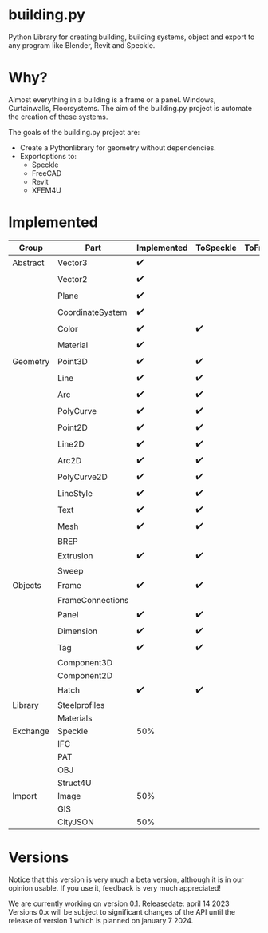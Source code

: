 # building.py
Python Library for creating building, building systems, object and export to any program like Blender, Revit and Speckle.

# Why?
Almost everything in a building is a frame or a panel. Windows, Curtainwalls, Floorsystems. The aim of the building.py project is automate the creation of these systems.

The goals of the building.py project are:
* Create a Pythonlibrary for geometry without dependencies.
* Exportoptions to:
  * Speckle
  * FreeCAD
  * Revit
  * XFEM4U

# Implemented

Group | Part | Implemented | ToSpeckle | ToFreeCAD 
--- | --- | --- | --- | --- 
Abstract | Vector3 | :heavy_check_mark: |  |  
&nbsp; | Vector2 | :heavy_check_mark: |  |  
&nbsp; | Plane | :heavy_check_mark: |  |  
&nbsp; | CoordinateSystem | :heavy_check_mark: |  |  
&nbsp; | Color | :heavy_check_mark: | :heavy_check_mark: |  
&nbsp; | Material | :heavy_check_mark: | |  
Geometry | Point3D | :heavy_check_mark: | :heavy_check_mark:  |  
&nbsp; | Line | :heavy_check_mark: | :heavy_check_mark:  |  
&nbsp; | Arc | :heavy_check_mark: | :heavy_check_mark:  |  
&nbsp; | PolyCurve | :heavy_check_mark: | :heavy_check_mark:  |  
&nbsp; | Point2D | :heavy_check_mark: | :heavy_check_mark:  |  
&nbsp; | Line2D | :heavy_check_mark: | :heavy_check_mark:  |  
&nbsp; | Arc2D | :heavy_check_mark: | :heavy_check_mark:  |  
&nbsp; | PolyCurve2D | :heavy_check_mark: | :heavy_check_mark:  |  
&nbsp; | LineStyle | :heavy_check_mark: | :heavy_check_mark:  |  
&nbsp; | Text | :heavy_check_mark: | :heavy_check_mark:  |  
&nbsp; | Mesh | :heavy_check_mark: | :heavy_check_mark:  |  
&nbsp; | BREP | | |  
&nbsp; | Extrusion | :heavy_check_mark: | :heavy_check_mark:  |  
&nbsp; | Sweep | | |  
Objects | Frame | :heavy_check_mark: | :heavy_check_mark:  |  
&nbsp; | FrameConnections | |  |  
&nbsp; | Panel | :heavy_check_mark: | :heavy_check_mark:  |  
&nbsp; | Dimension | :heavy_check_mark: | :heavy_check_mark:  |  
&nbsp; | Tag | :heavy_check_mark: | :heavy_check_mark:  |  
&nbsp; | Component3D | | |  
&nbsp; | Component2D | | |  
&nbsp; | Hatch | :heavy_check_mark: | :heavy_check_mark:  |  
Library | Steelprofiles | |  |  
&nbsp; | Materials | |  |  
Exchange | Speckle | 50% |  |  
&nbsp; | IFC | |  |  
&nbsp; | PAT | |  |  
&nbsp; | OBJ | |  |  
&nbsp; | Struct4U | |  |  
Import | Image | 50% |  |  
&nbsp; | GIS | |  |  
&nbsp; | CityJSON | 50% |  |  


# Versions
Notice that this version is very much a beta version, although it is in our opinion usable. If you use it, feedback is very much appreciated!

We are currently working on version 0.1. Releasedate: april 14 2023
Versions 0.x will be subject to significant changes of the API until the release of version 1 which is planned on january 7 2024.


